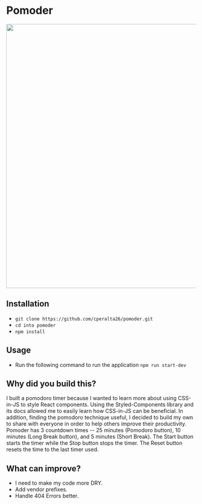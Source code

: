 # Pomoder

<img src="https://media.giphy.com/media/1qdhq5cLbb9ixUikvJ/giphy.gif" width="700" >


## Installation
* `git clone https://github.com/cperalta26/pomoder.git`
* `cd into pomoder`
* `npm install`

##  Usage
* Run the following command to run the application
`npm run start-dev`


## Why did you build this?
I built a pomodoro timer because I wanted to learn more about using CSS-in-JS to style React components. Using the Styled-Components library and its docs allowed me to easily learn how CSS-in-JS can be beneficial. In addition, finding the pomodoro technique useful, I decided to build my own to share with everyone in order to help others improve their productivity. Pomoder has 3 countdown times -- 25 minutes (Pomodoro button), 10 minutes (Long Break button), and 5 minutes (Short Break). The Start button starts the timer while the Stop button stops the timer. The Reset button resets the time to the last timer used.

## What can improve?
* I need to make my code more DRY.
* Add vendor prefixes.
* Handle 404 Errors better.

